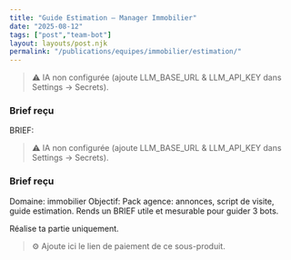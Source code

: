 ```yaml
---
title: "Guide Estimation — Manager Immobilier"
date: "2025-08-12"
tags: ["post","team-bot"]
layout: layouts/post.njk
permalink: "/publications/equipes/immobilier/estimation/"
---
```

> ⚠️ IA non configurée (ajoute LLM_BASE_URL & LLM_API_KEY dans Settings → Secrets).

### Brief reçu
BRIEF:
> ⚠️ IA non configurée (ajoute LLM_BASE_URL & LLM_API_KEY dans Settings → Secrets).

### Brief reçu
Domaine: immobilier
Objectif: Pack agence: annonces, script de visite, guide estimation.
Rends un BRIEF utile et mesurable pour guider 3 bots.

Réalise ta partie uniquement.

> ⚙️ Ajoute ici le lien de paiement de ce sous-produit.
